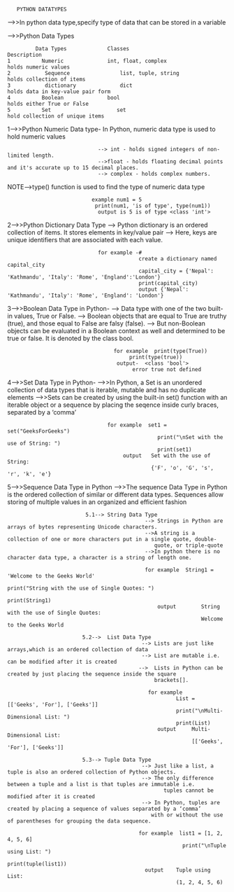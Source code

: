        PYTHON DATATYPES

  -->>In python data type,specify type of data that can be stored in a variable

  -->>Python Data Types
  
             Data Types	            Classes	                                 Description
    1          Numeric	            int, float, complex	                  holds numeric values
    2           Sequence	            list, tuple, string                      holds collection of items
    3           dictionary	            dict	                                holds data in key-value pair form
    4          Boolean	            bool	                                holds either True or False
    5          Set	                   set	                                 hold collection of unique items
     


  1-->>Python Numeric Data type-
                                  In Python, numeric data type is used to hold numeric values

                                 --> int - holds signed integers of non-limited length.
                                 -->float - holds floating decimal points and it's accurate up to 15 decimal places.
                                 --> complex - holds complex numbers.

NOTE-->type() function is used to find the type of numeric data type
 
                               example num1 = 5
                                print(num1, 'is of type', type(num1))
                                 output is 5 is of type <class 'int'>

2-->>Python Dictionary Data Type
                             -->  Python dictionary is an ordered collection of items. It stores elements in key/value pair
                             -->  Here, keys are unique identifiers that are associated with each value.
                             
                                 for example -#
                                              create a dictionary named capital_city
                                              capital_city = {'Nepal': 'Kathmandu', 'Italy': 'Rome', 'England':'London'} 
                                              print(capital_city)
                                              output {'Nepal': 'Kathmandu', 'Italy': 'Rome', 'England': 'London'}

3-->>Boolean Data Type in Python-
                            -->  Data type with one of the two built-in values, True or False. 
                              -->  Boolean objects that are equal to True are truthy (true), and those equal to False are falsy (false).
                              -->  But non-Boolean objects can be evaluated in a Boolean context as well and determined to be true or 
                                   false. It is denoted by the class bool. 
                                   
                                      for example  print(type(True))
                                           print(type(true)) 
                                       output-  <class 'bool'>
                                            error true not defined

4-->>Set Data Type in Python-
                               -->>In Python, a Set is an unordered collection of data types that is iterable, mutable and has no 
                                   duplicate elements
                               -->>Sets can be created by using the built-in set() function with an iterable object or a sequence by 
                                   placing the seqence inside curly braces, separated by a ‘comma’
                                   
                                    for example  set1 = set("GeeksForGeeks")
                                                    print("\nSet with the use of String: ")
                                                    print(set1)
                                         output   Set with the use of String: 
                                                  {'F', 'o', 'G', 's', 'r', 'k', 'e'}

5-->>Sequence Data Type in Python
                                  -->>The sequence Data Type in Python is the ordered collection of similar or different data types. 
                                      Sequences allow storing of multiple values in an organized and efficient fashion 

                             5.1--> String Data Type
                                                --> Strings in Python are arrays of bytes representing Unicode characters.
                                                -->A string is a collection of one or more characters put in a single quote, double- 
                                                   quote, or triple-quote
                                                -->In python there is no character data type, a character is a string of length one.
                                                
                                                for example  String1 = 'Welcome to the Geeks World'
                                                                     print("String with the use of Single Quotes: ")
                                                                     print(String1)
                                                    output        String with the use of Single Quotes: 
                                                                  Welcome to the Geeks World

                            5.2-->  List Data Type
                                               --> Lists are just like arrays,which is an ordered collection of data
                                               --> List are mutable i.e. can be modified after it is created
                                              -->  Lists in Python can be created by just placing the sequence inside the square 
                                                   brackets[]. 
                                                   
                                                 for example
                                                          List = [['Geeks', 'For'], ['Geeks']]
                                                          print("\nMulti-Dimensional List: ")
                                                          print(List) 
                                                    output     Multi-Dimensional List: 
                                                               [['Geeks', 'For'], ['Geeks']]
                            
                            5.3--> Tuple Data Type
                                               --> Just like a list, a tuple is also an ordered collection of Python objects. 
                                               --> The only difference between a tuple and a list is that tuples are immutable i.e. 
                                                      tuples cannot be modified after it is created
                                               --> In Python, tuples are created by placing a sequence of values separated by a ‘comma’ 
                                                  with or without the use of parentheses for grouping the data sequence.
                                                  
                                              for example  list1 = [1, 2, 4, 5, 6]
                                                            print("\nTuple using List: ")
                                                             print(tuple(list1))
                                                output    Tuple using List: 
                                                          (1, 2, 4, 5, 6)
 
